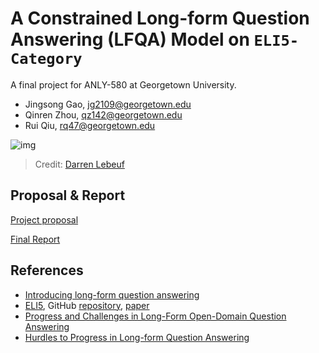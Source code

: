 # A Constrained Long-form Question Answering (LFQA) Model on `ELI5-Category`

A final project for ANLY-580 at Georgetown University.

- Jingsong Gao, jg2109@georgetown.edu
- Qinren Zhou, qz142@georgetown.edu
- Rui Qiu, rq47@georgetown.edu

![img](https://images.squarespace-cdn.com/content/v1/510699ffe4b08ec13ec4aa1f/1366777178736-N4TDH9YOKKO1S4AKUZMF/082_Bert-Bart.jpg?format=1000w)

> Credit: [Darren Lebeuf](http://landoflebeef.com/blog/2013/4/24/bert-and-bart)

## Proposal & Report

[Project proposal](proposal/README.md)

[Final Report](report/report.md)

## References

- [Introducing long-form question answering](https://ai.facebook.com/blog/longform-qa/)
- [ELI5](https://facebookresearch.github.io/ELI5/index.html), GitHub [repository](https://github.com/facebookresearch/ELI5), [paper](https://research.fb.com/wp-content/uploads/2019/07/ELI5-Long-Form-Question-Answering.pdf)
- [Progress and Challenges in Long-Form Open-Domain Question Answering](https://ai.googleblog.com/2021/03/progress-and-challenges-in-long-form.html)
- [Hurdles to Progress in Long-form Question Answering](https://arxiv.org/abs/2103.06332)